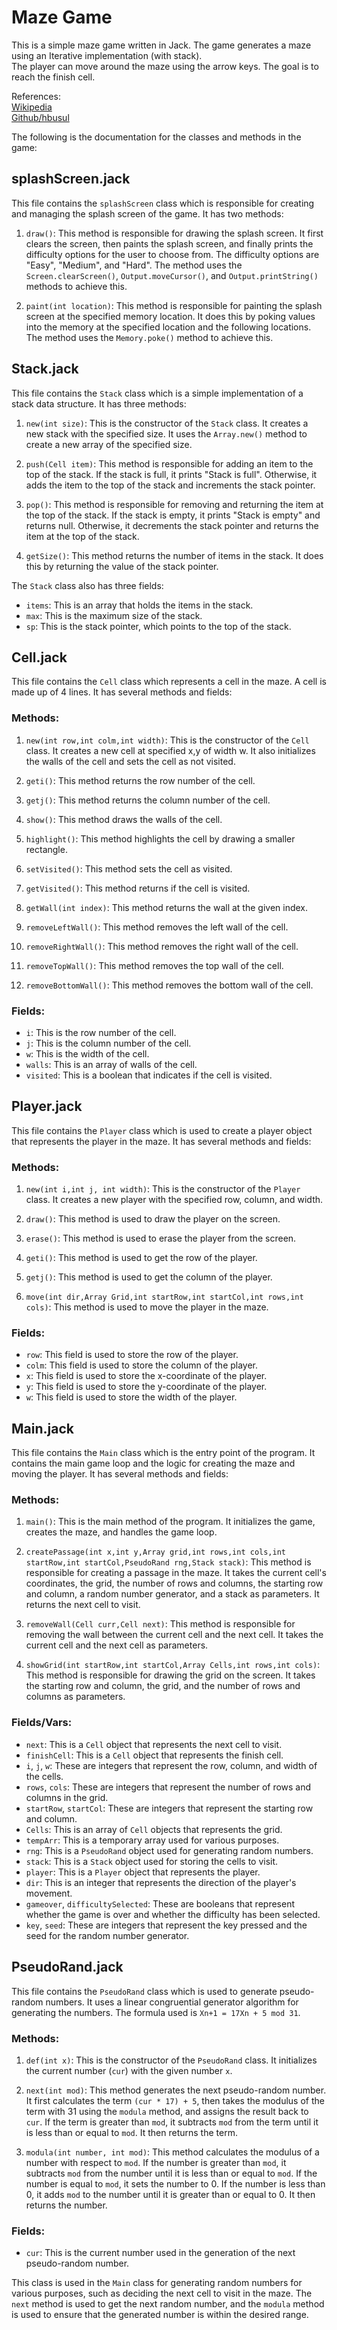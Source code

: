 # Maze Game

This is a simple maze game written in Jack. The game generates a maze using an Iterative implementation (with stack).  
The player can move around the maze using the arrow keys. The goal is to reach the finish cell.

References:  
    [Wikipedia](https://en.wikipedia.org/wiki/Maze_generation_algorithm)  
    [Github/hbusul](https://github.com/hbusul/MazeEscaper)  

The following is the documentation for the classes and methods in the game:
## splashScreen.jack

This file contains the `splashScreen` class which is responsible for creating and managing the splash screen of the game. It has two methods:

1. `draw()`: This method is responsible for drawing the splash screen. It first clears the screen, then paints the splash screen, and finally prints the difficulty options for the user to choose from. The difficulty options are "Easy", "Medium", and "Hard". The method uses the `Screen.clearScreen()`, `Output.moveCursor()`, and `Output.printString()` methods to achieve this.

2. `paint(int location)`: This method is responsible for painting the splash screen at the specified memory location. It does this by poking values into the memory at the specified location and the following locations. The method uses the `Memory.poke()` method to achieve this.

## Stack.jack

This file contains the `Stack` class which is a simple implementation of a stack data structure. It has three methods:

1. `new(int size)`: This is the constructor of the `Stack` class. It creates a new stack with the specified size. It uses the `Array.new()` method to create a new array of the specified size.

2. `push(Cell item)`: This method is responsible for adding an item to the top of the stack. If the stack is full, it prints "Stack is full". Otherwise, it adds the item to the top of the stack and increments the stack pointer.

3. `pop()`: This method is responsible for removing and returning the item at the top of the stack. If the stack is empty, it prints "Stack is empty" and returns null. Otherwise, it decrements the stack pointer and returns the item at the top of the stack.

4. `getSize()`: This method returns the number of items in the stack. It does this by returning the value of the stack pointer.

The `Stack` class also has three fields:

- `items`: This is an array that holds the items in the stack.
- `max`: This is the maximum size of the stack.
- `sp`: This is the stack pointer, which points to the top of the stack.

## Cell.jack

This file contains the `Cell` class which represents a cell in the maze. A cell is made up of 4 lines. It has several methods and fields:

### Methods:

1. `new(int row,int colm,int width)`: This is the constructor of the `Cell` class. It creates a new cell at specified x,y of width w. It also initializes the walls of the cell and sets the cell as not visited.

2. `geti()`: This method returns the row number of the cell.

3. `getj()`: This method returns the column number of the cell.

4. `show()`: This method draws the walls of the cell.

5. `highlight()`: This method highlights the cell by drawing a smaller rectangle.

6. `setVisited()`: This method sets the cell as visited.

7. `getVisited()`: This method returns if the cell is visited.

8. `getWall(int index)`: This method returns the wall at the given index.

9. `removeLeftWall()`: This method removes the left wall of the cell.

10. `removeRightWall()`: This method removes the right wall of the cell.

11. `removeTopWall()`: This method removes the top wall of the cell.

12. `removeBottomWall()`: This method removes the bottom wall of the cell.

### Fields:

- `i`: This is the row number of the cell.
- `j`: This is the column number of the cell.
- `w`: This is the width of the cell.
- `walls`: This is an array of walls of the cell.
- `visited`: This is a boolean that indicates if the cell is visited.

## Player.jack

This file contains the `Player` class which is used to create a player object that represents the player in the maze. It has several methods and fields:

### Methods:

1. `new(int i,int j, int width)`: This is the constructor of the `Player` class. It creates a new player with the specified row, column, and width.

2. `draw()`: This method is used to draw the player on the screen.

3. `erase()`: This method is used to erase the player from the screen.

4. `geti()`: This method is used to get the row of the player.

5. `getj()`: This method is used to get the column of the player.

6. `move(int dir,Array Grid,int startRow,int startCol,int rows,int cols)`: This method is used to move the player in the maze.

### Fields:

- `row`: This field is used to store the row of the player.
- `colm`: This field is used to store the column of the player.
- `x`: This field is used to store the x-coordinate of the player.
- `y`: This field is used to store the y-coordinate of the player.
- `w`: This field is used to store the width of the player.


## Main.jack

This file contains the `Main` class which is the entry point of the program. It contains the main game loop and the logic for creating the maze and moving the player. It has several methods and fields:

### Methods:

1. `main()`: This is the main method of the program. It initializes the game, creates the maze, and handles the game loop.

2. `createPassage(int x,int y,Array grid,int rows,int cols,int startRow,int startCol,PseudoRand rng,Stack stack)`: This method is responsible for creating a passage in the maze. It takes the current cell's coordinates, the grid, the number of rows and columns, the starting row and column, a random number generator, and a stack as parameters. It returns the next cell to visit.

3. `removeWall(Cell curr,Cell next)`: This method is responsible for removing the wall between the current cell and the next cell. It takes the current cell and the next cell as parameters.

4. `showGrid(int startRow,int startCol,Array Cells,int rows,int cols)`: This method is responsible for drawing the grid on the screen. It takes the starting row and column, the grid, and the number of rows and columns as parameters.

### Fields/Vars:

- `next`: This is a `Cell` object that represents the next cell to visit.
- `finishCell`: This is a `Cell` object that represents the finish cell.
- `i`, `j`, `w`: These are integers that represent the row, column, and width of the cells.
- `rows`, `cols`: These are integers that represent the number of rows and columns in the grid.
- `startRow`, `startCol`: These are integers that represent the starting row and column.
- `Cells`: This is an array of `Cell` objects that represents the grid.
- `tempArr`: This is a temporary array used for various purposes.
- `rng`: This is a `PseudoRand` object used for generating random numbers.
- `stack`: This is a `Stack` object used for storing the cells to visit.
- `player`: This is a `Player` object that represents the player.
- `dir`: This is an integer that represents the direction of the player's movement.
- `gameover`, `difficultySelected`: These are booleans that represent whether the game is over and whether the difficulty has been selected.
- `key`, `seed`: These are integers that represent the key pressed and the seed for the random number generator.

## PseudoRand.jack

This file contains the `PseudoRand` class which is used to generate pseudo-random numbers. It uses a linear congruential generator algorithm for generating the numbers. The formula used is `Xn+1 = 17Xn + 5 mod 31`.

### Methods:

1. `def(int x)`: This is the constructor of the `PseudoRand` class. It initializes the current number (`cur`) with the given number `x`.

2. `next(int mod)`: This method generates the next pseudo-random number. It first calculates the term `(cur * 17) + 5`, then takes the modulus of the term with 31 using the `modula` method, and assigns the result back to `cur`. If the term is greater than `mod`, it subtracts `mod` from the term until it is less than or equal to `mod`. It then returns the term.

3. `modula(int number, int mod)`: This method calculates the modulus of a number with respect to `mod`. If the number is greater than `mod`, it subtracts `mod` from the number until it is less than or equal to `mod`. If the number is equal to `mod`, it sets the number to 0. If the number is less than 0, it adds `mod` to the number until it is greater than or equal to 0. It then returns the number.

### Fields:

- `cur`: This is the current number used in the generation of the next pseudo-random number.

This class is used in the `Main` class for generating random numbers for various purposes, such as deciding the next cell to visit in the maze. The `next` method is used to get the next random number, and the `modula` method is used to ensure that the generated number is within the desired range.